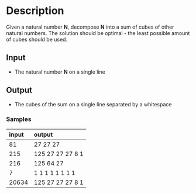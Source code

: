 # Description

Given a natural number **N**, decompose **N** into a sum of cubes of other natural numbers. The solution should be optimal - the least possible amount of cubes should be used.

## Input
- The natural number **N** on a single line

## Output
- The cubes of the sum on a single line separated by a whitespace

### Samples

| input   | output           |
|:--------|:-----------------|
| 81      | 27 27 27         |
| 215     | 125 27 27 27 8 1 |
| 216     | 125 64 27        |
| 7       | 1 1 1 1 1 1 1 1  |
| 20634   | 125 27 27 27 8 1 |
